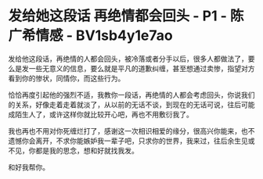 # 发给她这段话 再绝情都会回头 - P1 - 陈广希情感 - BV1sb4y1e7ao

发给他这段话，再绝情的人都会回头，被冷落或者分手以后，很多人都做法了，要么是发一些无意义的信息，要么就是平凡的道歉纠缠，甚至想通过卖惨，指望对方看到你的惨状，同情你，而这些行为。

恰恰再度引起他的强烈不适，我教你一段话，再绝情的人都会考虑回头，你说我们的关系，好像走着走着就淡了，从以前的无话不谈，到现在的无话可说，往后可能成陌生人了，或许这样你就比较开心吧，再也不用敷衍我了。

我也再也不用对你死缠烂打了，感谢这一次相识相爱的缘分，很高兴你能来，也不遗憾你会离开，不求你能嫉妒我一辈子吧，只求你的世界，我来过，往后余生见或不见，你都是我的思念，想和好就找我发。

和好我帮你。
